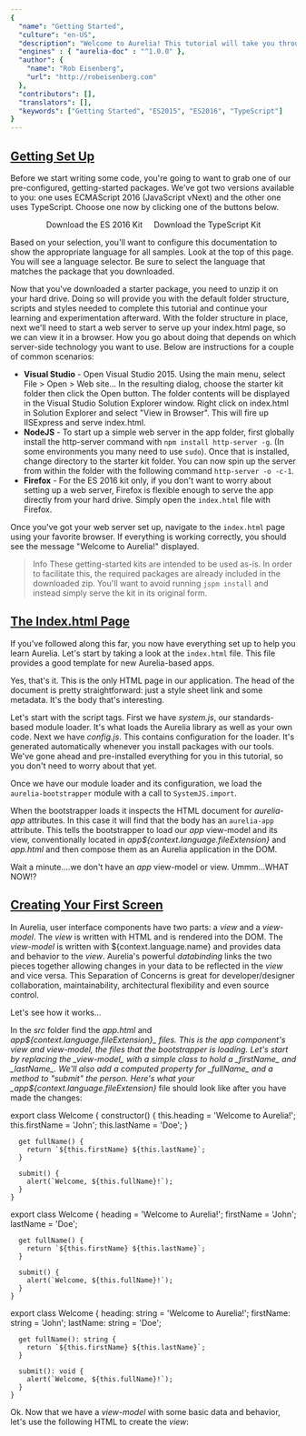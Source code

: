 ```yaml
---
{
  "name": "Getting Started",
  "culture": "en-US",
  "description": "Welcome to Aurelia! This tutorial will take you through creating a simple application using Aurelia and briefly explain its main concepts. We assume you are familiar with JavaScript, HTML, and CSS.",
  "engines" : { "aurelia-doc" : "^1.0.0" },
  "author": {
  	"name": "Rob Eisenberg",
  	"url": "http://robeisenberg.com"
  },
  "contributors": [],
  "translators": [],
  "keywords": ["Getting Started", "ES2015", "ES2016", "TypeScript"]
}
---
```

## [Getting Set Up](aurelia-doc://section/1/version/1.0.0)

Before we start writing some code, you're going to want to grab one of our pre-configured, getting-started packages. We've got two versions available to you: one uses ECMAScript 2016 (JavaScript vNext) and the other one uses TypeScript. Choose one now by clicking one of the buttons below.

<div style="text-align: center;">
  <a class="au-button" href="http://aurelia.io/downloads/kit-es2016.zip" style="text-decoration: none; margin: 32px 8px 42px 8px;" target="_blank">Download the ES 2016 Kit</a>
  <a class="au-button" href="http://aurelia.io/downloads/kit-typescript.zip" style="text-decoration: none; margin: 32px 8px 42px 8px;" target="_blank">Download the TypeScript Kit</a>
</div>

Based on your selection, you'll want to configure this documentation to show the appropriate language for all samples. Look at the top of this page. You will see a language selector. Be sure to select the language that matches the package that you downloaded.

Now that you've downloaded a starter package, you need to unzip it on your hard drive. Doing so will provide you with the default folder structure, scripts and styles needed to complete this tutorial and continue your learning and experimentation afterward. With the folder structure in place, next we'll need to start a web server to serve up your index.html page, so we can view it in a browser. How you go about doing that depends on which server-side technology you want to use. Below are instructions for a couple of common scenarios:

* **Visual Studio** - Open Visual Studio 2015. Using the main menu, select File > Open > Web site... In the resulting dialog, choose the starter kit folder then click the Open button. The folder contents will be displayed in the Visual Studio Solution Explorer window. Right click on index.html in Solution Explorer and select "View in Browser". This will fire up IISExpress and serve index.html.
* **NodeJS** - To start up a simple web server in the app folder, first globally install the http-server command with `npm install http-server -g`. (In some environments you many need to use `sudo`). Once that is installed, change directory to the starter kit folder. You can now spin up the server from within the folder with the following command `http-server -o -c-1`.
* **Firefox** - For the ES 2016 kit only, if you don't want to worry about setting up a web server, Firefox is flexible enough to serve the app directly from your hard drive. Simply open the `index.html` file with Firefox.

Once you've got your web server set up, navigate to the `index.html` page using your favorite browser. If everything is working correctly, you should see the message "Welcome to Aurelia!" displayed.

> Info
> These getting-started kits are intended to be used as-is. In order to facilitate this, the required packages are already included in the downloaded zip. You'll want to avoid running `jspm install` and instead simply serve the kit in its original form.

## [The Index.html Page](aurelia-doc://section/2/version/1.0.0)

If you've followed along this far, you now have everything set up to help you learn Aurelia. Let's start by taking a look at the `index.html` file. This file provides a good template for new Aurelia-based apps.

<code-listing heading="index.html">
  <source-code lang="HTML">
    <!doctype html>
    <html>
      <head>
        <title>Aurelia</title>
        <link rel="stylesheet" href="styles/styles.css">
        <meta name="viewport" content="width=device-width, initial-scale=1">
      </head>
      <body aurelia-app>
        <script src="jspm_packages/system.js"></script>
        <script src="config.js"></script>
        <script>
          SystemJS.import('aurelia-bootstrapper');
        </script>
      </body>
    </html>
  </source-code>
</code-listing>

Yes, that's it. This is the only HTML page in our application. The head of the document is pretty straightforward: just a style sheet link and some metadata. It's the body that's interesting.

Let's start with the script tags. First we have _system.js_, our standards-based module loader. It's what loads the Aurelia library as well as your own code. Next we have _config.js_. This contains configuration for the loader. It's generated automatically whenever you install packages with our tools. We've gone ahead and pre-installed everything for you in this tutorial, so you don't need to worry about that yet.

Once we have our module loader and its configuration, we load the `aurelia-bootstrapper` module with a call to `SystemJS.import`.

When the bootstrapper loads it inspects the HTML document for _aurelia-app_ attributes. In this case it will find that the body has an `aurelia-app` attribute. This tells the bootstrapper to load our _app_ view-model and its view, conventionally located in _app${context.language.fileExtension}_ and _app.html_ and then compose them as an Aurelia application in the DOM.

Wait a minute....we don't have an _app_ view-model or view. Ummm...WHAT NOW!?

## [Creating Your First Screen](aurelia-doc://section/3/version/1.0.0)

In Aurelia, user interface components have two parts: a _view_ and a _view-model_. The _view_ is written with HTML and is rendered into the DOM. The _view-model_ is written with ${context.language.name} and provides data and behavior to the _view_. Aurelia's powerful _databinding_ links the two pieces together allowing changes in your data to be reflected in the _view_ and vice versa. This Separation of Concerns is great for developer/designer collaboration, maintainability, architectural flexibility and even source control.

Let's see how it works...

In the _src_ folder find the _app.html_ and _app${context.language.fileExtension}_ files. This is the app component's view and view-model, the files that the bootstrapper is loading. Let's start by replacing the _view-model_ with a simple class to hold a _firstName_ and _lastName_. We'll also add a computed property for _fullName_ and a method to "submit" the person. Here's what your _app${context.language.fileExtension}_ file should look like after you have made the changes:

<code-listing heading="app${context.language.fileExtension}">
  <source-code lang="ES 2015">
    export class Welcome {
      constructor() {
        this.heading = 'Welcome to Aurelia!';
        this.firstName = 'John';
        this.lastName = 'Doe';
      }

      get fullName() {
        return `${this.firstName} ${this.lastName}`;
      }

      submit() {
        alert(`Welcome, ${this.fullName}!`);
      }
    }
  </source-code>
  <source-code lang="ES 2016">
    export class Welcome {
      heading = 'Welcome to Aurelia!';
      firstName = 'John';
      lastName = 'Doe';

      get fullName() {
        return `${this.firstName} ${this.lastName}`;
      }

      submit() {
        alert(`Welcome, ${this.fullName}!`);
      }
    }
  </source-code>
  <source-code lang="TypeScript">
    export class Welcome {
      heading: string = 'Welcome to Aurelia!';
      firstName: string = 'John';
      lastName: string = 'Doe';

      get fullName(): string {
        return `${this.firstName} ${this.lastName}`;
      }

      submit(): void {
        alert(`Welcome, ${this.fullName}!`);
      }
    }
  </source-code>
</code-listing>

Ok. Now that we have a _view-model_ with some basic data and behavior, let's use the following HTML to create the _view_:

<code-listing heading="app.html">
  <source-code lang="HTML">
    <template>
      <section>
        <h2>${heading}</h2>

        <form submit.trigger="submit()">
          <div>
            <label>First Name</label>
            <input type="text" value.bind="firstName">
          </div>
          <div>
            <label>Last Name</label>
            <input type="text" value.bind="lastName">
          </div>
          <div>
            <label>Full Name</label>
            <p>${fullName}</p>
          </div>
          <button type="submit">Submit</button>
        </form>
      </section>
    </template>
  </source-code>
</code-listing>

The first thing to notice is that all views are contained within a `template` tag, part of the W3C spec for Web Components. This particular view is a basic input form. Look at the input controls. Did you notice `value.bind="firstName"`? That databinds the input's _value_ to the _firstName_ property in our view-model. Any time the view-model's property changes, the input will be updated with the new value. Any time you change the value in the input control, Aurelia will push the new value into your view-model. It's that easy.

There are a couple more interesting things in this example. In the last form group you can see this syntax in the HTML content: `\${fullName}`. That's a string interpolation. It's a one-way binding from the view-model into the view that is automatically converted to a string and interpolated into the document. Finally, have a look at the form element itself. You should notice this: `submit.trigger="submit()"`. That's an event binding. Whenever the form's _submit_ event is fired the _submit_ method on the view-model will be invoked.

Let's refresh our browser to see the updated app in action. Pretty cool, yes!?

> Info: Binding Commands
> The `.bind` command uses the default binding behavior for any property. The default is one-way binding (model to view) for everything except form controls, which default to two-way. You can always override this by using the explicit binding commands `.one-way`, `.two-way` and `.one-time`. Similarly, you can use `.delegate` for event delegation in place of `.trigger`.

## [Adding Navigation](aurelia-doc://section/4/version/1.0.0)

A one-page app isn't very interesting. We should probably add some more screens and set up a client-side router, don't you think? Let's begin by renaming our _app${context.language.fileExtension}_ and _app.html_ to _welcome${context.language.fileExtension}_ and _welcome.html_ respectively. This will be the first screen of our multi-screen app. Now, let's create a new _app${context.language.fileExtension}_ and _app.html_ which will serve as our "layout",  "master page" or "root component". The view will contain our navigation UI and the content placeholder for the current screen and the view-model will configure a router instance with our routes. We'll start with the view-model so you can see how to set up the router:

<code-listing heading="app${context.language.fileExtension}">
  <source-code lang="ES 2015/2016">
    export class App {
      configureRouter(config, router) {
        config.title = 'Aurelia';
        config.map([
          { route: ['','welcome'], name: 'welcome', moduleId: './welcome', nav: true, title:'Welcome' }
        ]);

        this.router = router;
      }
    }
  </source-code>
  <source-code lang="TypeScript">
    import {RouterConfiguration, Router} from 'aurelia-router';

    export class App {
      router: Router;

      configureRouter(config: RouterConfiguration, router: Router) {
        config.title = 'Aurelia';
        config.map([
          { route: ['','welcome'], name: 'welcome', moduleId: './welcome', nav: true, title:'Welcome' }
        ]);

        this.router = router;
      }
    }
  </source-code>
</code-listing>

Ok, we want to use the router, so we begin by creating and exporting our _App_ class and having it implement the `configureRouter` callback. This callback will be invoked with a configuration object. Using the configuration object, we set a title to use when generating the document's title, then map our routes. Each route has the following properties:

* `route`: This is a pattern which, when matched, will cause the router to navigate to this route. You can use static routes like above, but you can also use parameters like this: `customer/:id`. There's also support for wildcard routes and query string parameters. The route can be a single string pattern or an array of patterns as above.
* `name`: This is a name to use in code when generating URLs for the route.
* `moduleId`: This is a path which specifies the component you want to render for this route.
* `title`: You can optionally provide a title to be used in generating the document's title.
* `nav`: If this route should be included in the _navigation model_ because you want to generate a UI with it, set this to true (or a number indicating order).

<code-listing heading="app.html">
  <source-code lang="HTML">
    <template>
      <require from="bootstrap/css/bootstrap.css"></require>
      <require from="font-awesome/css/font-awesome.css"></require>

      <nav class="navbar navbar-default navbar-fixed-top" role="navigation">
        <div class="navbar-header">
          <button type="button" class="navbar-toggle" data-toggle="collapse" data-target="#bs-example-navbar-collapse-1">
            <span class="sr-only">Toggle Navigation</span>
            <span class="icon-bar"></span>
            <span class="icon-bar"></span>
            <span class="icon-bar"></span>
          </button>
          <a class="navbar-brand" href="#">
            <i class="fa fa-home"></i>
            <span>${router.title}</span>
          </a>
        </div>

        <div class="collapse navbar-collapse" id="bs-example-navbar-collapse-1">
          <ul class="nav navbar-nav">
            <li repeat.for="row of router.navigation" class="${row.isActive ? 'active' : ''}">
              <a href.bind="row.href">${row.title}</a>
            </li>
          </ul>

          <ul class="nav navbar-nav navbar-right">
            <li class="loader" if.bind="router.isNavigating">
              <i class="fa fa-spinner fa-spin fa-2x"></i>
            </li>
          </ul>
        </div>
      </nav>

      <div class="page-host">
        <router-view></router-view>
      </div>
    </template>
  </source-code>
</code-listing>

Following our simple app-building convention, the `App` class will be databound to the above view in _app.html_. A large part of this markup deals with setting up the main navigation structure. But before we get into that...do you see the `require` elements at the top of the view? In the same way that you can use `import` statements in ES2015/2016, Aurelia enables you to use `require` elements in HTML. The require element enables loading and including of functionality such as custom elements and behaviors, and in this case, CSS. Here, since our sample app is going to use some bootstrap styles and icons from font-awesome, we "require" those style sheets. With that in place, we can use bootstrap to lay out our navigation structure, as above. But that's not the interesting part of this view. What we really want to focus on is the binding and custom elements...

Since you've seen basic binding and string interpolation already, let's focus on the new stuff. Take a look at the navbar-nav `ul` element. Its `li` demonstrates how to use a repeater with the following expression `repeat.for="row of router.navigation"`. This will create one `li` for each item in the `router.navigation` array. The local variable is _row_ and you can see that used throughout the `li` and its child elements.

> Info
> The `navigation` property on the router is an array populated with all the routes you marked as `nav:true` in your route config. Aurelia models its `repeat.for` syntax after the new standard ES2015 `for..of` loop. So, you can think of looping over the array of navigable routes and generating UI for each.

Also on the `li` you can see a demonstration of how to use string interpolation to dynamically add/remove classes. Further down in the view, there's a second `ul`. See the binding on its single child `li`? `if.bind="router.isNavigating"` This conditionally adds/removes the `li` based on the value of the bound expression. Conveniently, the router will update its `isNavigating` property whenever it is....navigating.

The last piece we want to look at is the `router-view` custom element near the bottom of the view. This element, provided by Aurelia, represents the location in the DOM where the current "screen" will be rendered, based on the configured router's state.

With this in place, go ahead and refresh the browser and have a look. You should now see a main navigation with a single selected tab for our "welcome" route. The _welcome_ view should display in the main content area and function as before. Open up the browser's debug tools and have a look at the live DOM. You will see that the _welcome_ view content is displayed inside the `router-view`.

## [Adding a Second Page](aurelia-doc://section/5/version/1.0.0)

Well, we've technically got a navigation application now...but it's not very interesting because there's still only one screen. Let's add a second screen. Can you guess how to do it? I bet you can...

Let's display some users from Github. To do that, let's first configure our router for the hypothetical screen:

<code-listing heading="app${context.language.fileExtension} (updated)">
  <source-code lang="ES 2015/2016">
    export class App {
      configureRouter(config, router){
        config.title = 'Aurelia';
        config.map([
          { route: ['','welcome'],  name: 'welcome',  moduleId: './welcome',  nav: true, title:'Welcome' },
          { route: 'users',         name: 'users',    moduleId: './users',    nav: true, title:'Github Users' }
        ]);

        this.router = router;
      }
    }
  </source-code>
  <source-code lang="TypeScript">
    import {RouterConfiguration, Router} from 'aurelia-router';

    export class App {
      router: Router;

      configureRouter(config: RouterConfiguration, router: Router) {
        config.title = 'Aurelia';
        config.map([
          { route: ['','welcome'],  name: 'welcome',  moduleId: './welcome',  nav: true, title:'Welcome' },
          { route: 'users',         name: 'users',    moduleId: './users',    nav: true, title:'Github Users' }
        ]);

        this.router = router;
      }
    }
  </source-code>
</code-listing>

If you guessed that we need to create a _users${context.language.fileExtension}_ and _users.html_ file, you are correct. Here's the source:

<code-listing heading="users${context.language.fileExtension}">
  <source-code lang="ES 2015">
    import {HttpClient} from 'aurelia-fetch-client';
    import 'fetch';

    export class Users {
      static inject() { return [HttpClient]; }

      constructor(http) {
        this.http = http;
        this.heading = 'Github Users';
        this.users = [];

        http.configure(config => {
          config
            .useStandardConfiguration()
            .withBaseUrl('https://api.github.com/');
        });
      }

      activate() {
        return this.http.fetch('users')
          .then(response => response.json())
          .then(users => this.users = users);
      }
    }
  </source-code>
  <source-code lang="ES 2016">
    import {inject} from 'aurelia-framework';
    import {HttpClient} from 'aurelia-fetch-client';
    import 'fetch';

    @inject(HttpClient)
    export class Users {
      heading = 'Github Users';
      users = [];

      constructor(http) {
        http.configure(config => {
          config
            .useStandardConfiguration()
            .withBaseUrl('https://api.github.com/');
        });

        this.http = http;
      }

      activate() {
        return this.http.fetch('users')
          .then(response => response.json())
          .then(users => this.users = users);
      }
    }
  </source-code>
  <source-code lang="TypeScript">
    import {autoinject} from 'aurelia-framework';
    import {HttpClient} from 'aurelia-fetch-client';
    import 'fetch';

    @autoinject
    export class Users {
      heading: string = 'Github Users';
      users: any[] = [];

      constructor(private http: HttpClient) {
        http.configure(config => {
          config
            .useStandardConfiguration()
            .withBaseUrl('https://api.github.com/');
        });
      }

      activate() {
        return this.http.fetch('users')
          .then(response => response.json())
          .then(users => this.users = users);
      }
    }
  </source-code>
</code-listing>

There's a lot of cool stuff here. Let's start at the beginning. We are importing `HttpClient` from Aurelia's Fetch plugin, as well as the fetch polyfill. This lets us make HTTP requests in a very simple way, based on the upcoming W3C Fetch standard. This plugin is not included with the default Aurelia configuration but we've included it in this starter kit for you.

> Info
> In a later tutorial we'll talk more about the power of the integrated package manager and loader.

If you are using ES2016, take a look at the `inject` decorator. What does that do? Well, Aurelia creates the UI components as needed to render your app. It does this by using a [Dependency Injection](http://en.wikipedia.org/wiki/Dependency_injection) container capable of providing constructor dependencies like HttpClient. How does the DI system know what to provide? All you have to do is add that ES2016 `inject` decorator to your class. It should pass a list of types to provide instances of. There should be one argument for each constructor parameter. In the above example, we needed an HttpClient instance, so we added the `HttpClient` type in the `inject` decorator and then added a corresponding parameter in the constructor.

If you are sticking with ES2015, or don't want to use decorators, you can also add a static `inject` method or property to the class that returns an array of types to inject.

If you are using TypeScript >= 1.5, you can add the `@autoinject` decorator to your class and leave out the Types in the decorator call, but just use them on the constructor's signature.

Aurelia's router enforces a lifecycle on view-models whenever routes change. This is referred to as the "Screen Activation Lifecycle" or "Navigation Lifecycle". View-models can optionally hook into various parts of the lifecycle to control flow into and out of the route. When your route is ready to activate the router will call the `activate` hook, if present. In the above code, we use this hook to call the GitHub API and get some users back. Notice that we return the result of the http request back from our `activate` method. All the `HttpClient` APIs return a `Promise`. The router will detect a `Promise` and wait to complete navigation until after it resolves. So, in this way, you can optionally force the router to delay displaying the page until it is populated with data.

> Info: Navigation Lifecycle Hooks
> The full navigation lifecycle includes `canActivate`, `activate`, `canDeactivate` and `deactivate` hooks. The can* methods can return a boolean (or Promise of boolean) to accept or reject the transition into or out of the current screen.

> Info
> If you aren't familiar with [Promises](http://www.html5rocks.com/en/tutorials/es6/promises/), these are a new feature of ES2015 designed to improve asynchronous programming. A `Promise` is an object that represents a future result. Essentially, it represents a "promise" to complete some work or to provide some data at some point in the future.

<code-listing heading="users.html">
  <source-code lang="HTML">
    <template>
      <section>
        <h2>${heading}</h2>
        <div class="row au-stagger">
          <div class="col-sm-6 col-md-3 card-container" repeat.for="user of users">
            <div class="card">
              <canvas class="header-bg" width="250" height="70"></canvas>
              <div class="avatar">
                <img src.bind="user.avatar_url" crossorigin />
              </div>
              <div class="content">
                <p class="name">${user.login}</p>
                <p><a target="_blank" class="btn btn-default" href.bind="user.html_url">Contact</a></p>
              </div>
            </div>
          </div>
        </div>
      </section>
    </template>
  </source-code>
</code-listing>

The view for this screen is pretty straightforward. There's nothing you haven't seen before. Once you've got all this in place, go ahead and run your app again. You should now see two items in the nav bar and be able to switch back and forth between them. Huzzah!

Let's recap. To add a page to your app:

1. Add the route configuration to the _app${context.language.fileExtension}_ router.
2. Add a view-model.
3. Add a view with the same name (but with an .html extension).
4. Celebrate.

## [Bonus: Creating a Custom Element](aurelia-doc://section/6/version/1.0.0)

Look at you, you overachiever! I see you're interested in learning some extra awesome on this fine day. In that case, let's create a custom HTML element. I think a good candidate for this is our navbar. That's a lot of HTML in our _app.html_ file. Why not extract a custom `<nav-bar>` element to make things a bit more declarative? Here's what we want to be able to write in the end:

<code-listing heading="app.html">
  <source-code lang="HTML">
    <template>
      <require from="bootstrap/css/bootstrap.css"></require>
      <require from="font-awesome/css/font-awesome.css"></require>
      <require from='./nav-bar'></require>

      <nav-bar router.bind="router"></nav-bar>

      <div class="page-host">
        <router-view></router-view>
      </div>
    </template>
  </source-code>
</code-listing>

This code requires a `nav-bar` element from "nav-bar" and once it's available in the view, we can use it like any other element, including databinding to its custom properties (like _router_). So, how do we get to this end product?

Guess what? Our simple view-model/view conventions still apply for custom elements. Let's create a _nav-bar${context.language.fileExtension}_ and a _nav-bar.html_. Here's the code for the view-model first:

<code-listing heading="nav-bar${context.language.fileExtension}">
  <source-code lang="ES 2015">
    import {bindable, decorators} from 'aurelia-framework';

    export let NavBar = decorators(bindable('router')).on(class {
      constructor() {
        this.router = null;
      }
    });
  </source-code>
  <source-code lang="ES 2016">
    import {bindable} from 'aurelia-framework';

    export class NavBar {
      @bindable router = null;
    }
  </source-code>
  <source-code lang="TypeScript">
    import {bindable} from 'aurelia-framework';
    import {Router} from 'aurelia-router';

    export class NavBar {
      @bindable router: Router = null;
    }
  </source-code>
</code-listing>

To create a custom element, you create and export a class. Since this class is going to be used in HTML as an element, we need to tell the framework what properties on the class should appear as attributes on the element. To do that, we use the _bindable_ decorator. Like _inject_, _bindable_ is a way to provide information about your class to the Aurelia framework. Aurelia is smart and can infer many things, but when it can't or when you want to do something different than the conventions, you supply some additional information through decorators. The `bindable` decorator tells the framework that we want our class's `router` property to be surfaced as an attribute in the HTML. Once it's surfaced as an attribute, we can bind to it in the view.

<code-listing heading="nav-bar.html">
  <source-code lang="HTML">
    <template>
      <nav class="navbar navbar-default navbar-fixed-top" role="navigation">
        <div class="navbar-header">
          <button type="button" class="navbar-toggle" data-toggle="collapse" data-target="#bs-example-navbar-collapse-1">
            <span class="sr-only">Toggle Navigation</span>
            <span class="icon-bar"></span>
            <span class="icon-bar"></span>
            <span class="icon-bar"></span>
          </button>
          <a class="navbar-brand" href="#">
            <i class="fa fa-home"></i>
            <span>${router.title}</span>
          </a>
        </div>

        <div class="collapse navbar-collapse" id="bs-example-navbar-collapse-1">
          <ul class="nav navbar-nav">
            <li repeat.for="row of router.navigation" class="${row.isActive ? 'active' : ''}">
              <a href.bind="row.href">${row.title}</a>
            </li>
          </ul>

          <ul class="nav navbar-nav navbar-right">
            <li class="loader" if.bind="router.isNavigating">
              <i class="fa fa-spinner fa-spin fa-2x"></i>
            </li>
          </ul>
        </div>
      </nav>
    </template>
  </source-code>
</code-listing>

This looks almost identical to the navbar HTML in our original _app.html_ file. We've basically extracted that and put it into this template. Instead of binding to _app${context.language.fileExtension}_ though, it's now binding to _nav-bar${context.language.fileExtension}_.

This is a very simple custom element with no real behavior, but it is complete and usable as shown above.

Wait! I know what you are thinking. This custom element is so simple...it seems a bit silly to require a ${context.language.name} class just to define the single `router` property. Couldn't we get rid of that somehow? Well, the answer is YES. For very simple elements which have no behavior but simply provide a view that can be bound to a set of properties, we can omit the ${context.language.name} file altogether. Let's see how that works.

First, delete the _nav-bar${context.language.fileExtension}_ file. Next, we need to make one change to the _nav-bar.html_ file. On the template element, we can declare the bindable properties of our element like this:

<code-listing heading="nav-bar.html">
  <source-code lang="HTML">
    <template bindable="router">
      ...
    </template>
  </source-code>
</code-listing>

We can have more than one property by separating them by commas. Finally, we need to update our _app.html_ file so that the `require` element points to our html component. Here's what it should look like:

<code-listing heading="app.html">
  <source-code lang="HTML">
    <template>
      <require from="bootstrap/css/bootstrap.css"></require>
      <require from="font-awesome/css/font-awesome.css"></require>
      <require from='./nav-bar.html'></require>

      <nav-bar router.bind="router"></nav-bar>

      <div class="page-host">
        <router-view></router-view>
      </div>
    </template>
  </source-code>
</code-listing>

> Info: View Encapsulation
> Anything required into a view with the `require` element has visibility only inside that view. As a result, you don't have to worry about name conflicts between various view resources. For convenience, you can also load app-wide elements and other behaviors during your application's bootstrapping phase.

You may wonder how Aurelia determines the name of the custom element. By convention, it will use the export name of the class, lowered and hyphenated. In our html-only scenario, it will use the file name.

In addition to creating custom elements, you can also create custom attributes which add new behavior to existing elements. On occasion you may even need an attribute to dynamically control templates by adding and removing DOM from the view, like the `repeat` and `if` we used above. You can do all that and much more with Aurelia's powerful and extensible templating engine. Here's a secret...none of Aurelia's so-called "built in" behaviors are actually built in. They are in their own library and are "installed" into Aurelia as a plugin. We provide our built-ins using the same core that you have to build your own apps and plugins.

## [Bonus: Leveraging Child Routers](aurelia-doc://section/7/version/1.0.0)

Can't get enough can you? Well, I've got a treat for you. Let's add a third page to our app...with its own router! We call this a child router. Child routers have their own route configuration and navigate relative to the parent router. Prepare thyself for insanity....

First, let's update our _app${context.language.fileExtension}_ with the new configuration. Here's what it should look like:

<code-listing heading="app${context.language.fileExtension} (updated...again)">
  <source-code lang="ES 2015/2016">
    export class App {
      configureRouter(config, router) {
        config.title = 'Aurelia';
        config.map([
          { route: ['','welcome'],  name: 'welcome',      moduleId: './welcome',      nav: true, title:'Welcome' },
          { route: 'users',         name: 'users',        moduleId: './users',        nav: true, title:'Github Users' },
          { route: 'child-router',  name: 'child-router', moduleId: './child-router', nav: true, title:'Child Router' }
        ]);

        this.router = router;
      }
    }
  </source-code>
  <source-code lang="TypeScript">
    import {RouterConfiguration, Router} from 'aurelia-router';

    export class App {
      router: Router;

      configureRouter(config: RouterConfiguration, router: Router) {
        config.title = 'Aurelia';
        config.map([
          { route: ['','welcome'],  name: 'welcome',      moduleId: './welcome',      nav: true, title:'Welcome' },
          { route: 'users',         name: 'users',        moduleId: './users',        nav: true, title:'Github Users' },
          { route: 'child-router',  name: 'child-router', moduleId: './child-router', nav: true, title:'Child Router' }
        ]);

        this.router = router;
      }
    }
  </source-code>
</code-listing>

Nothing new there. The interesting part is what's inside _child-router${context.language.fileExtension}_...

<code-listing heading="child-router${context.language.fileExtension}">
  <source-code lang="ES 2016">
    export class ChildRouter {
      heading = 'Child Router';

      configureRouter(config, router){
        config.map([
          { route: ['','welcome'],  name: 'welcome',       moduleId: './welcome',       nav: true, title:'Welcome' },
          { route: 'users',         name: 'users',         moduleId: './users',         nav: true, title:'Github Users' },
          { route: 'child-router',  name: 'child-router',  moduleId: './child-router',  nav: true, title:'Child Router' }
        ]);

        this.router = router;
      }
    }
  </source-code>
  <source-code lang="ES 2015">
    export class ChildRouter {
      constructor() {
        this.heading = 'Child Router';
      }

      configureRouter(config, router) {
        config.map([
          { route: ['','welcome'],  name: 'welcome',       moduleId: './welcome',       nav: true, title:'Welcome' },
          { route: 'users',         name: 'users',         moduleId: './users',         nav: true, title:'Github Users' },
          { route: 'child-router',  name: 'child-router',  moduleId: './child-router',  nav: true, title:'Child Router' }
        ]);

        this.router = router;
      }
    }
  </source-code>
  <source-code lang="TypeScript">
    import {RouterConfiguration, Router} from 'aurelia-router';

    export class ChildRouter {
      heading: string = 'Child Router';
      router: Router;

      configureRouter(config: RouterConfiguration, router: Router) {
        config.map([
          { route: ['','welcome'],  name: 'welcome',       moduleId: './welcome',       nav: true, title:'Welcome' },
          { route: 'users',         name: 'users',         moduleId: './users',         nav: true, title:'Github Users' },
          { route: 'child-router',  name: 'child-router',  moduleId: './child-router',  nav: true, title:'Child Router' }
        ]);

        this.router = router;
      }
    }
  </source-code>
</code-listing>

What!? It's practically the same configuration as `App`? What? Why? Well...you should probably never do this in real life...but it's pretty cool what this does. This, my friends, is a recursive router, and we're doing it because we can.

For completeness, here's the view:

<code-listing heading="child-router.html">
  <source-code lang="HTML">
    <template>
      <section>
        <h2>${heading}</h2>
        <div>
          <div class="col-md-2">
            <ul class="well nav nav-pills nav-stacked">
              <li repeat.for="row of router.navigation" class="${row.isActive ? 'active' : ''}">
                <a href.bind="row.href">${row.title}</a>
              </li>
            </ul>
          </div>
          <div class="col-md-10" style="padding: 0">
            <router-view></router-view>
          </div>
        </div>
      </section>
    </template>
  </source-code>
</code-listing>

Run the app and see the magic....and pray the universe doesn't explode.

## [Conclusion](aurelia-doc://section/8/version/1.0.0)

With its strong focus on developer experience, Aurelia can enable you to not only create amazing applications, but also enjoy the process. We've designed it with simple conventions in mind so you don't need to waste time with tons of configuration or write boilerplate code just to satisfy a stubborn or restrictive framework. You'll never hit a roadblock with Aurelia either. It's been carefully designed to be pluggable and customizable.

Thanks for taking the time to read through our guide. We hope you'll explore the docs and build something awesome. We look forward to seeing what you will make.
